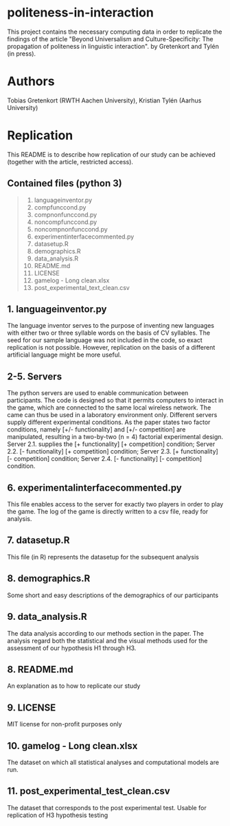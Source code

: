 # politeness-in-interaction
This project contains the necessary computing data in order to replicate the findings of the article "Beyond Universalism and Culture-Specificity: The propagation of politeness in linguistic interaction". by Gretenkort and Tylén (in press). 

# Authors
Tobias Gretenkort (RWTH Aachen University), Kristian Tylén (Aarhus University)

# Replication
This README is to describe how replication of our study can be achieved (together with the article, restricted access).

## Contained files (python 3)

> 1. languageinventor.py 
> 2. compfunccond.py
> 3. compnonfunccond.py
> 4. noncompfunccond.py
> 5. noncompnonfunccond.py
> 6. experimentinterfacecommented.py
> 7. datasetup.R
> 8. demographics.R
> 9. data_analysis.R
> 10. README.md
> 11. LICENSE
> 10. gamelog - Long clean.xlsx 
> 11. post_experimental_text_clean.csv


## 1. languageinventor.py
The language inventor serves to the purpose of inventing new languages with either two or three syllable words on the basis of CV syllables. The seed for our sample language was not included in the code, so exact replication is not possible. However, replication on the basis of a different artificial language might be more useful. 

## 2-5. Servers
The python servers are used to enable communication between participants. The code is designed so that it permits computers to interact in the game, which are connected to the same local wireless network. The came can thus be used in a laboratory environment only. Different servers supply different experimental conditions. As the paper states two factor conditions, namely \[+/- functionality\] and \[+/- competition\] are manipulated, resulting in a two-by-two (n = 4) factorial experimental design. Server 2.1. supplies the \[+ functionality\] \[+ competition\] condition; Server 2.2. \[- functionality\] \[+ competition\] condition; Server 2.3. \[+ functionality\] \[- competition\] condition; Server 2.4. \[- functionality\] \[- competition\] condition.

## 6. experimentalinterfacecommented.py
This file enables access to the server for exactly two players in order to play the game. The log of the game is directly written to a csv file, ready for analysis. 

## 7. datasetup.R
This file (in R) represents the datasetup for the subsequent analysis

## 8. demographics.R
Some short and easy descriptions of the demographics of our participants

## 9. data_analysis.R
The data analysis according to our methods section in the paper. The analysis regard both the statistical and the visual methods used for the assessment of our hypothesis H1 through H3.

## 8. README.md
An explanation as to how to replicate our study

## 9. LICENSE
MIT license for non-profit purposes only

## 10. gamelog - Long clean.xlsx
The dataset on which all statistical analyses and computational models are run. 

## 11. post_experimental_test_clean.csv
The dataset that corresponds to the post experimental test. Usable for replication of H3 hypothesis testing

